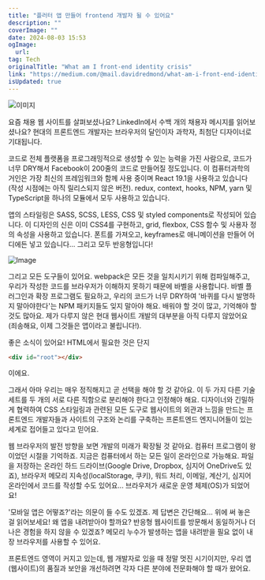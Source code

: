 ```yaml
---
title: "플러터 앱 만들어 frontend 개발자 될 수 있어요"
description: ""
coverImage: ""
date: 2024-08-03 15:53
ogImage:
  url:
tag: Tech
originalTitle: "What am I front-end identity crisis"
link: "https://medium.com/@mail.davidredmond/what-am-i-front-end-identity-crisis-88db52ff029e"
isUpdated: true
---
```


![이미지](/assets/img/WhatamIfront-endidentitycrisis_0.png)

요즘 채용 웹 사이트를 살펴보셨나요? LinkedIn에서 수백 개의 채용자 메시지를 읽어보셨나요? 현대의 프론트엔드 개발자는 브라우저의 달인이자 과학자, 최첨단 디자이너로 기대됩니다.

코드로 전체 플랫폼을 프로그래밍적으로 생성할 수 있는 능력을 가진 사람으로, 코드가 너무 DRY해서 Facebook이 200줄의 코드로 만들어질 정도입니다. 이 컴퓨터과학의 거인은 가장 최신의 프레임워크와 함께 사용 중이며 React 19.1을 사용하고 있습니다 (작성 시점에는 아직 릴리스되지 않은 버전). redux, context, hooks, NPM, yarn 및 TypeScript을 하나의 모듈에서 모두 사용하고 있습니다.

앱의 스타일링은 SASS, SCSS, LESS, CSS 및 styled components로 작성되어 있습니다. 이 디자인의 신은 이미 CSS4를 구현하고, grid, flexbox, CSS 함수 및 사용자 정의 속성을 사용하고 있습니다. 폰트를 가져오고, keyframes로 애니메이션을 만들어 어디에든 넣고 있습니다... 그리고 모두 반응형입니다!

<!-- seedividend - 사각형 -->

<ins class="adsbygoogle"
     style="display:block"
     data-ad-client="ca-pub-4877378276818686"
     data-ad-slot="1898504329"
     data-ad-format="auto"
     data-full-width-responsive="true"></ins>

<script>
     (adsbygoogle = window.adsbygoogle || []).push({});
</script>

![Image](https://miro.medium.com/v2/resize:fit:960/1*poeR0PrGpjEwa07TzWgEiA.gif)

그리고 모든 도구들이 있어요. webpack은 모든 것을 일치시키기 위해 컴파일해주고, 우리가 작성한 코드를 브라우저가 이해하지 못하기 때문에 바벨을 사용합니다. 바벨 플러그인과 확장 프로그램도 필요하고, 우리의 코드가 너무 DRY하여 '바퀴를 다시 발명하지 말아야한다'는 NPM 패키지들도 잊지 말아야 해요. 배워야 할 것이 많고, 기억해야 할 것도 많아요. 제가 다루지 않은 현대 웹사이트 개발의 대부분을 아직 다루지 않았어요 (죄송해요, 이제 그것들은 앱이라고 불립니다!).

좋은 소식이 있어요! HTML에서 필요한 것은 단지

```html
<div id="root"></div>
```

이에요.

그래서 아마 우리는 매우 정직해지고 곧 선택을 해야 할 것 같아요. 이 두 가지 다른 기술 세트를 두 개의 서로 다른 직함으로 분리해야 한다고 인정해야 해요. 디자이너와 긴밀하게 협력하여 CSS 스타일링과 관련된 모든 도구로 웹사이트의 외관과 느낌을 만드는 프론트엔드 개발자들과 사이트의 구조와 논리를 구축하는 프론트엔드 엔지니어들이 있는 세계로 접어들고 있다고 믿어요.

<!-- seedividend - 사각형 -->

<ins class="adsbygoogle"
     style="display:block"
     data-ad-client="ca-pub-4877378276818686"
     data-ad-slot="1898504329"
     data-ad-format="auto"
     data-full-width-responsive="true"></ins>

<script>
     (adsbygoogle = window.adsbygoogle || []).push({});
</script>

웹 브라우저의 발전 방향을 보면 개발의 미래가 확장될 것 같아요. 컴퓨터 프로그램이 왕이었던 시절을 기억하죠. 지금은 컴퓨터에서 하는 모든 일이 온라인으로 가능해요. 파일을 저장하는 온라인 하드 드라이브(Google Drive, Dropbox, 심지어 OneDrive도 있죠), 브라우저 메모리 지속성(localStorage, 쿠키), 워드 처리, 이메일, 계산기, 심지어 온라인에서 코드를 작성할 수도 있어요... 브라우저가 새로운 운영 체제(OS)가 되었어요!

'모바일 앱은 어떻죠?'라는 의문이 들 수도 있겠죠. 제 답변은 간단해요... 위에 써 놓은 걸 읽어보세요! 왜 앱을 내려받아야 할까요? 반응형 웹사이트를 방문해서 동일하거나 더 나은 경험을 하지 않을 수 있겠죠? 메모리 누수가 발생하는 앱을 내려받을 필요 없이 내장 브라우저를 사용할 수 있어요.

프론트엔드 영역이 커지고 있는데, 웹 개발자로 있을 때 정말 멋진 시기이지만, 우리 앱(웹사이트)의 품질과 보안을 개선하려면 각자 다른 분야에 전문화해야 할 때가 왔어요.
